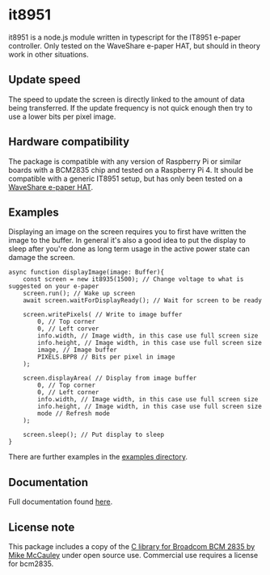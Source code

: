# it8951

it8951 is a node.js module written in typescript for the IT8951 e-paper controller. Only tested on the WaveShare e-paper HAT, but should in theory work in other situations.

## Update speed

The speed to update the screen is directly linked to the amount of data being transferred. If the update frequency is not quick enough then try to use a lower bits per pixel image.

## Hardware compatibility

The package is compatible with any version of Raspberry Pi or similar boards with a BCM2835 chip and tested on a Raspberry Pi 4.
It should be compatible with a generic IT8951 setup, but has only been tested on a [WaveShare e-paper HAT](https://www.waveshare.com/wiki/10.3inch_e-Paper_HAT_(D)).

## Examples

Displaying an image on the screen requires you to first have written the image to the buffer. In general it's also a good idea to put the display to sleep after you're done as long term usage in the active power state can damage the screen. 

```
async function displayImage(image: Buffer){
    const screen = new it8935(1500); // Change voltage to what is suggested on your e-paper
    screen.run(); // Wake up screen
    await screen.waitForDisplayReady(); // Wait for screen to be ready

    screen.writePixels( // Write to image buffer
        0, // Top corner
        0, // Left corver
        info.width, // Image width, in this case use full screen size
        info.height, // Image width, in this case use full screen size
        image, // Image buffer
        PIXELS.BPP8 // Bits per pixel in image
    );
    
    screen.displayArea( // Display from image buffer
        0, // Top corner
        0, // Left corner
        info.width, // Image width, in this case use full screen size
        info.height, // Image width, in this case use full screen size
        mode // Refresh mode
    );

    screen.sleep(); // Put display to sleep
}
```

There are further examples in the [examples directory](examples/).

## Documentation

Full documentation found [here](docs/classes/_it8951_.it8951.md).

## License note

This package includes a copy of the [C library for Broadcom BCM 2835 by Mike McCauley](https://www.airspayce.com/mikem/bcm2835/) under open source use. Commercial use requires a license for bcm2835.